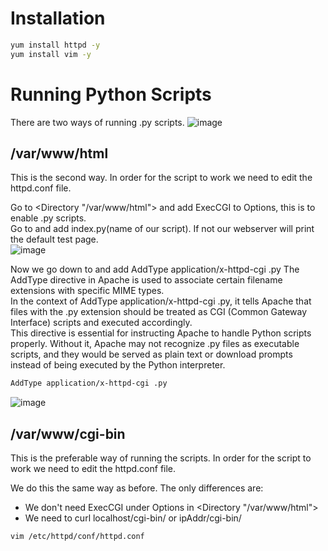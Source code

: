 







# Installation

```bash
yum install httpd -y
yum install vim -y

```

# Running Python Scripts
There are two ways of running .py scripts. 
![image](https://github.com/Keeriiim/Httpd/assets/117115289/b66b137c-8aab-4cc4-8be9-0195d5ccf848)  

## /var/www/html
This is the second way. In order for the script to work we need to edit the httpd.conf file.  
  
Go to <Directory "/var/www/html"> and add ExecCGI to Options, this is to enable .py scripts.  
Go to <IfModule dir_module> and add index.py(name of our script). If not our webserver will print the default test page.  
![image](https://github.com/Keeriiim/Httpd/assets/117115289/8a99e3e2-66bb-401a-8538-cda4a7bc8d00)  
  
Now we go down to <IfModule mime_module> and add AddType application/x-httpd-cgi .py
The AddType directive in Apache is used to associate certain filename extensions with specific MIME types.  
In the context of AddType application/x-httpd-cgi .py, it tells Apache that files with the .py extension should be treated as CGI (Common Gateway Interface) scripts and executed accordingly.  
This directive is essential for instructing Apache to handle Python scripts properly. Without it, Apache may not recognize .py files as executable scripts, and they would be served as plain text or download prompts instead of being executed by the Python interpreter.  

```bash
AddType application/x-httpd-cgi .py
```
![image](https://github.com/Keeriiim/Httpd/assets/117115289/9fc7e83a-5829-4116-9a84-712195583d5a)  


## /var/www/cgi-bin
This is the preferable way of running the scripts. In order for the script to work we need to edit the httpd.conf file.  
  
We do this the same way as before. The only differences are:  
* We don't need ExecCGI under Options in <Directory "/var/www/html">
* We need to curl localhost/cgi-bin/ or ipAddr/cgi-bin/
```bash
vim /etc/httpd/conf/httpd.conf
```





